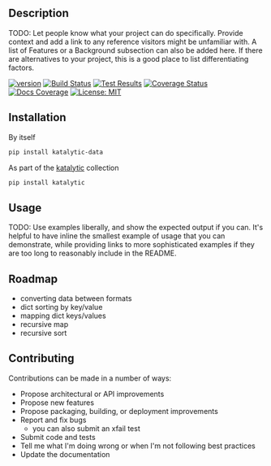 ## Description
TODO: Let people know what your project can do specifically. Provide context and add a link to any reference visitors might be unfamiliar with. A list of Features or a Background subsection can also be added here. If there are alternatives to your project, this is a good place to list differentiating factors.

[![version](https://img.shields.io/pypi/v/katalytic-data)](https://pypi.org/project/katalytic-data/)
[![Build Status](https://app.travis-ci.com/katalytic/katalytic-data.svg?branch=main)](https://app.travis-ci.com/gitlab/katalytic/katalytic-data)
[![Test Results](https://img.shields.io/travis/com/katalytic/katalytic-data?label=tests)](https://app.travis-ci.com/gitlab/katalytic/katalytic-data)
[![Coverage Status](https://coveralls.io/repos/gitlab/katalytic/katalytic-data/badge.svg?branch=main)](https://coveralls.io/gitlab/katalytic/katalytic-data?branch=main)
[![Docs Coverage](https://img.shields.io/readthedocs/katalytic-data.svg)](https://katalytic-data.readthedocs.io/en/latest/)
[![License: MIT](https://img.shields.io/badge/License-MIT-yellow.svg)](https://opensource.org/licenses/MIT)

## Installation
By itself
```bash
pip install katalytic-data
```

As part of the [katalytic](https://gitlab.com/katalytic/katalytic) collection
```bash
pip install katalytic
```

## Usage
TODO: Use examples liberally, and show the expected output if you can. It's helpful to have inline the smallest example of usage that you can demonstrate, while providing links to more sophisticated examples if they are too long to reasonably include in the README.

## Roadmap
- converting data between formats
- dict sorting by key/value
- mapping dict keys/values
- recursive map
- recursive sort

## Contributing
Contributions can be made in a number of ways:
- Propose architectural or API improvements
- Propose new features
- Propose packaging, building, or deployment improvements
- Report and fix bugs
	- you can also submit an xfail test
- Submit code and tests
- Tell me what I'm doing wrong or when I'm not following best practices
- Update the documentation
